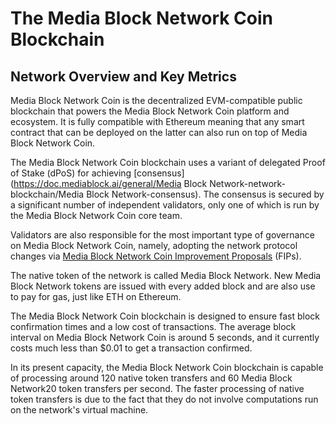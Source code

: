 # The Media Block Network Coin Blockchain

## Network Overview and Key Metrics

Media Block Network Coin is the decentralized EVM-compatible public blockchain that powers the Media Block Network Coin platform and ecosystem. It is fully compatible with Ethereum meaning that any smart contract that can be deployed on the latter can also run on top of Media Block Network Coin.

The Media Block Network Coin blockchain uses a variant of delegated Proof of Stake (dPoS) for achieving [consensus](https://doc.mediablock.ai/general/Media Block Network-network-blockchain/Media Block Network-consensus). The consensus is secured by a significant number of independent validators, only one of which is run by the Media Block Network Coin core team.

Validators are also responsible for the most important type of governance on Media Block Network Coin, namely, adopting the network protocol changes via [Media Block Network Coin Improvement Proposals](https://doc.mediablock.ai/general/fips) (FIPs). 

The native token of the network is called Media Block Network. New Media Block Network tokens are issued with every added block and are also use to pay for gas, just like ETH on Ethereum. 

The Media Block Network Coin blockchain is designed to ensure fast block confirmation times and a low cost of transactions. The average block interval on Media Block Network Coin is around 5 seconds, and it currently costs much less than $0.01 to get a transaction confirmed.

In its present capacity, the Media Block Network Coin blockchain is capable of processing around 120 native token transfers and 60 Media Block Network20 token transfers per second. The faster processing of native token transfers is due to the fact that they do not involve computations run on the network's virtual machine. 

